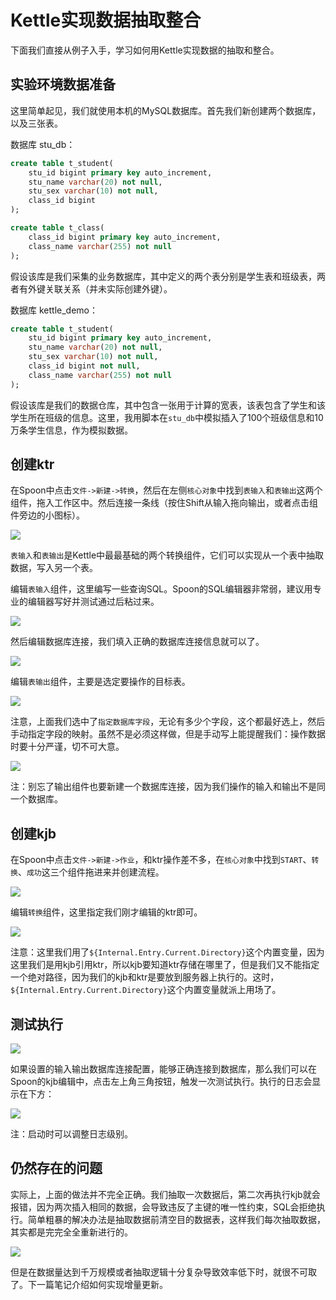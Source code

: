 # Kettle实现数据抽取整合

下面我们直接从例子入手，学习如何用Kettle实现数据的抽取和整合。

## 实验环境数据准备

这里简单起见，我们就使用本机的MySQL数据库。首先我们新创建两个数据库，以及三张表。

数据库 stu_db：
```sql
create table t_student(
	stu_id bigint primary key auto_increment,
	stu_name varchar(20) not null,
	stu_sex varchar(10) not null,
	class_id bigint
);

create table t_class(
	class_id bigint primary key auto_increment,
	class_name varchar(255) not null
);
```

假设该库是我们采集的业务数据库，其中定义的两个表分别是学生表和班级表，两者有外键关联关系（并未实际创建外键）。

数据库 kettle_demo：
```sql
create table t_student(
	stu_id bigint primary key auto_increment,
	stu_name varchar(20) not null,
	stu_sex varchar(10) not null,
	class_id bigint not null,
	class_name varchar(255) not null
);
```

假设该库是我们的数据仓库，其中包含一张用于计算的宽表，该表包含了学生和该学生所在班级的信息。这里，我用脚本在`stu_db`中模拟插入了100个班级信息和10万条学生信息，作为模拟数据。

## 创建ktr

在Spoon中点击`文件->新建->转换`，然后在左侧`核心对象`中找到`表输入`和`表输出`这两个组件，拖入工作区中。然后连接一条线（按住Shift从输入拖向输出，或者点击组件旁边的小图标）。

![](res/1.png)

`表输入`和`表输出`是Kettle中最最基础的两个转换组件，它们可以实现从一个表中抽取数据，写入另一个表。

编辑`表输入`组件，这里编写一些查询SQL。Spoon的SQL编辑器非常弱，建议用专业的编辑器写好并测试通过后粘过来。

![](res/2.png)

然后编辑数据库连接，我们填入正确的数据库连接信息就可以了。

![](res/3.png)

编辑`表输出`组件，主要是选定要操作的目标表。

![](res/4.png)

注意，上面我们选中了`指定数据库字段`，无论有多少个字段，这个都最好选上，然后手动指定字段的映射。虽然不是必须这样做，但是手动写上能提醒我们：操作数据时要十分严谨，切不可大意。

![](res/5.png)

注：别忘了输出组件也要新建一个数据库连接，因为我们操作的输入和输出不是同一个数据库。

## 创建kjb

在Spoon中点击`文件->新建->作业`，和ktr操作差不多，在`核心对象`中找到`START`、`转换`、`成功`这三个组件拖进来并创建流程。

![](res/6.png)

编辑`转换`组件，这里指定我们刚才编辑的ktr即可。

![](res/7.png)

注意：这里我们用了`${Internal.Entry.Current.Directory}`这个内置变量，因为这里我们是用kjb引用ktr，所以kjb要知道ktr存储在哪里了，但是我们又不能指定一个绝对路径，因为我们的kjb和ktr是要放到服务器上执行的。这时，`${Internal.Entry.Current.Directory}`这个内置变量就派上用场了。

## 测试执行

![](res/8.png)

如果设置的输入输出数据库连接配置，能够正确连接到数据库，那么我们可以在Spoon的kjb编辑中，点击左上角三角按钮，触发一次测试执行。执行的日志会显示在下方：

![](res/9.png)

注：启动时可以调整日志级别。

## 仍然存在的问题

实际上，上面的做法并不完全正确。我们抽取一次数据后，第二次再执行kjb就会报错，因为两次插入相同的数据，会导致违反了主键的唯一性约束，SQL会拒绝执行。简单粗暴的解决办法是抽取数据前清空目的数据表，这样我们每次抽取数据，其实都是完完全全重新进行的。

![](res/10.png)

但是在数据量达到千万规模或者抽取逻辑十分复杂导致效率低下时，就很不可取了。下一篇笔记介绍如何实现增量更新。
